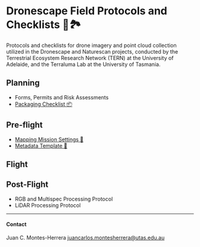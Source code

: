 # Dronescape Field Protocols and Checklists 🚁🏞️

Protocols and checklists for drone imagery and point cloud collection utilized in the Dronescape and Naturescan projects, conducted by the Terrestrial Ecosystem Research Network (TERN) at the University of Adelaide, and the Terraluma Lab at the University of Tasmania.

## Planning 

- Forms, Permits and Risk Assessments
- [Packaging Checklist 📦](Files/TERN-Packing-Checklist.md)

## Pre-flight

- [Mapping Mission Settings 🚁](Files/TERN-Mapping-Mission-Settings.md)
- [Metadata Template 📝](Files/TERN-Metadata-Drone-Flight.md)

## Flight

## Post-Flight
- RGB and Multispec Processing Protocol
- LiDAR Processing Protocol

---
#### Contact
Juan C. Montes-Herrera
juancarlos.montesherrera@utas.edu.au
